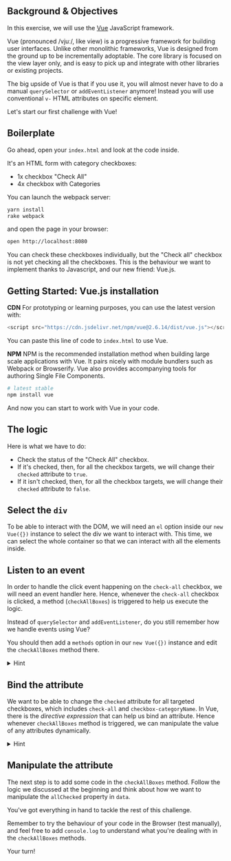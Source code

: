 ## Background & Objectives

In this exercise, we will use the [Vue](https://vuejs.org/) JavaScript framework. 

Vue (pronounced /vjuː/, like view) is a progressive framework for building user interfaces. Unlike other monolithic frameworks, Vue is designed from the ground up to be incrementally adoptable. The core library is focused on the view layer only, and is easy to pick up and integrate with other libraries or existing projects. 

The big upside of Vue is that if you use it, you will almost never have to do a manual `querySelector` or `addEventListener` anymore! Instead you will use conventional `v-` HTML attributes on specific element.

Let's start our first challenge with Vue!

## Boilerplate

Go ahead, open your `index.html` and look at the code inside.

It's an HTML form with category checkboxes:
- 1x checkbox "Check All"
- 4x checkbox with Categories

You can launch the webpack server:
```bash
yarn install
rake webpack
```

and open the page in your browser:
```bash
open http://localhost:8080
```

You can check these checkboxes individually, but the "Check all" checkbox is not yet checking all the checkboxes. This is the behaviour we want to implement thanks to Javascript, and our new friend: Vue.js.


## Getting Started: Vue.js installation

**CDN**
For prototyping or learning purposes, you can use the latest version with:

```js
<script src="https://cdn.jsdelivr.net/npm/vue@2.6.14/dist/vue.js"></script>
```

You can paste this line of code to `index.html` to use Vue.

**NPM**
NPM is the recommended installation method when building large scale applications with Vue. It pairs nicely with module bundlers such as Webpack or Browserify. Vue also provides accompanying tools for authoring Single File Components.

```bash
# latest stable
npm install vue
```

And now you can start to work with Vue in your code.

## The logic

Here is what we have to do:
- Check the status of the "Check All" checkbox.
- If it's checked, then, for all the checkbox targets, we will change their `checked` attribute to `true`.
- If it isn't checked, then, for all the checkbox targets, we will change their `checked` attribute to `false`.

## Select the `div`

To be able to interact with the DOM, we will need an `el` option inside our `new Vue({})` instance to select the div we want to interact with. This time, we can select the whole container so that we can interact with all the elements inside.

## Listen to an event
In order to handle the click event happening on the `check-all` checkbox, we will need an event handler here. Hence, whenever the `check-all` checkbox is clicked, a method (`checkAllBoxes`) is triggered to help us execute the logic.

Instead of `querySelector` and `addEventListener`, do you still remember how we handle events using Vue?

You should then add a `methods` option in our `new Vue({})` instance and edit the `checkAllBoxes` method there.

<details>
  <summary markdown='span'>Hint</summary>  
  
  We can attach `v-on:click` or `@click` as shortcut on the `check-all` checkbox to listen to its `click` event.

  ```html
  <input id='check-all' type="checkbox" class="form-check-input" @click="checkAllBoxes">
  ```

  ```js
  let app = new Vue({
    el: '#app',
    methods: {
      checkAllBoxes(event){
        // Code Here
      }
    }
  })  
  ```
</details>

## Bind the attribute

We want to be able to change the `checked` attribute for all targeted checkboxes, which includes `check-all` and `checkbox-categoryName`. In Vue, there is the _directive expression_ that can help us bind an attribute. Hence whenever `checkAllBoxes` method is triggered, we can manipulate the value of any attributes dynamically.

<details>
  <summary markdown='span'>Hint</summary>  
  
  We can attach `v-bind:checked` or `:checked` in shortcut on targeted checkboxes to enable dynamic manipulations.

  ```html
  <!-- index.html -->
  <!-- ... -->
  <input id='check-all' type="checkbox" class="form-check-input" :checked="allChecked" @click="checkAllBoxes">
  <!-- ... -->
  <input id='checkbox-appartment' type="checkbox" class="form-check-input" :checked="allChecked">
  <!-- ... -->
  ```

  ```js
  // index.js
  let app = new Vue({
    el: '#app',
    data: {
      // Set the default to false for all the checkboxes
      allChecked: false,
    },
    methods: {
      checkAllBoxes(event){
        // Code Here
      }
    }
  })  
  ```
</details>

## Manipulate the attribute

The next step is to add some code in the `checkAllBoxes` method. Follow the logic we discussed at the beginning and think about how we want to manipulate the `allChecked` property in `data`.

You've got everything in hand to tackle the rest of this challenge.

Remember to try the behaviour of your code in the Browser (test manually), and feel free to add `console.log` to understand what you're dealing with in the `checkAllBoxes` methods.

Your turn!
